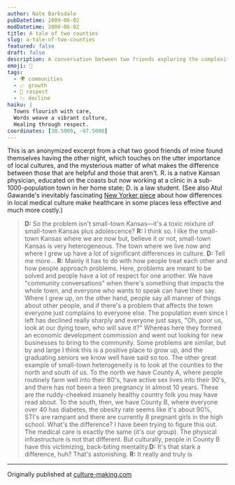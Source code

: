 ```yaml
---
author: Nate Barksdale
pubDatetime: 2009-06-02
modDatetime: 2009-06-02
title: A tale of two counties
slug: a-tale-of-two-counties
featured: false
draft: false
description: A conversation between two friends exploring the complexities of local culture and its impact on community health in small-town Kansas.
emoji: 🌾
tags:
  - 🌍 communities
  - 📈 growth
  - 🤝 respect
  - 📉 decline
haiku: |
  Towns flourish with care,  
  Words weave a vibrant culture,  
  Healing through respect.
coordinates: [38.5000, -97.5000]
---
```


This is an anonymized excerpt from a chat two good friends of mine found themselves having the other night, which touches on the utter importance of local cultures, and the mysterious matter of what makes the difference between those that are helpful and those that aren't. R. is a native Kansan physician, educated on the coasts but now working at a clinic in a sub-1000-population town in her home state; D. is a law student. (See also Atul Gawande's inevitably fascinating [New Yorker piece](http://www.newyorker.com/reporting/2009/06/01/090601fa_fact_gawande) about how differences in local medical culture make healthcare in some places less effective and much more costly.)

> **D:** So the problem isn't small-town Kansas—it's a toxic mixture of small-town Kansas plus adolescence? **R:** I think so. I like the small-town Kansas where we are now but, believe it or not, small-town Kansas is very heterogeneous. The town where we live now and where I grew up have a lot of significant differences in culture. **D:** Tell me more... **R:** Mainly it has to do with how people treat each other and how people approach problems. Here, problems are meant to be solved and people have a lot of respect for one another. We have "community conversations" when there's something that impacts the whole town, and everyone who wants to speak can have their say. Where I grew up, on the other hand, people say all manner of things about other people, and if there's a problem that affects the town everyone just complains to everyone else. The population even since I left has declined really sharply and everyone just says, "Oh, poor us, look at our dying town, who will save it?" Whereas here they formed an economic development commission and went out looking for new businesses to bring to the community. Some problems are similar, but by and large I think this is a positive place to grow up, and the graduating seniors we know well have said so too. The other great example of small-town heterogeneity is to look at the counties to the north and south of us. To the north we have County A, where people routinely farm well into their 80's, have active sex lives into their 90's, and there has not been a teen pregnancy in almost 10 years. These are the ruddy-cheeked insanely healthy country folk you may have read about. To the south, then, we have County B, where everyone over 40 has diabetes, the obesity rate seems like it's about 90%, STI's are rampant and there are currently 8 pregnant girls in the high school. What's the difference? I have been trying to figure this out. The medical care is exactly the same (it's our group). The physical infrastructure is not that different. But culturally, people in County B have this victimizing, back-biting mentality.**D:** It's that stark a difference, huh? That's astonishing. **R:** It really and truly is

---

Originally published at [culture-making.com](http://www.culture-making.com)
